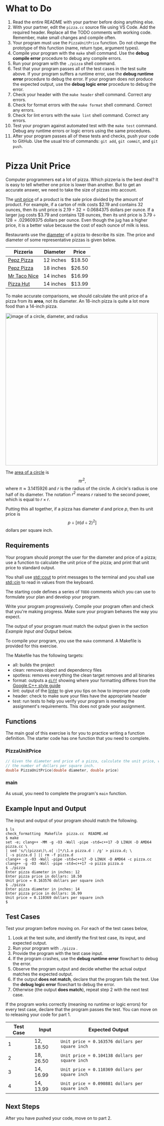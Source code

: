 
# What to Do

1. Read the entire README with your partner before doing anything else.
1. With your partner, edit the `pizza.cc` source file using VS Code. Add the required header. Replace all the TODO comments with working code. Remember, make small changes and compile often.
1. Your program must use the `PizzaUnitPrice` function. Do not change the prototype of this function (name, return type, argument types).
1. Compile your program with the `make` shell command. Use the **debug compile error** procedure to debug any compile errors.
1. Run your program with the `./pizza` shell command.
1. Test that your program passes all of the test cases in the test suite above. If your program suffers a runtime error, use the **debug runtime error** procedure to debug the error. If your program does not produce the expected output, use the **debug logic error** procedure to debug the error.
1. Check your header with the `make header` shell command. Correct any errors.
1. Check for format errors with the `make format` shell command. Correct any errors.
1. Check for lint errors with the `make lint` shell command. Correct any errors.
1. Test your program against automated test with the `make test` command. Debug any runtime errors or logic errors using the same procedures.
1. After your program passes all of these tests and checks, push your code to GitHub. Use the usual trio of commands: `git add`, `git commit`, and `git push`.

# Pizza Unit Price

Computer programmers eat a lot of pizza. Which pizzeria is the best deal? It is easy to tell whether one price is lower than another. But to get an accurate answer, we need to take the size of pizzas into account.

The [unit price](https://en.wikipedia.org/wiki/Unit_price) of a product is the sale price divided by the amount of product.
For example, if a carton of milk costs $2.19 and contains 32 ounces, then its unit price is
$2.19 \div 32 = 0.0684375$
dollars per ounce.
If a larger jug costs $3.79 and contains 128 ounces, then its unit price is
$3.79 \div 128 = .029609375$
dollars per ounce.
Even though the jug has a higher price, it is a better value because the cost of each ounce of milk is less.

Restaurants use the [diameter](https://en.wikipedia.org/wiki/Diameter) of a pizza to describe its size. The price and diameter of some representative pizzas is given below.

| Pizzeria | Diameter | Price |
|----------|----------|-------|
| [Pepz Pizza](https://www.pepzpizzaeateryca.com/) | 12 inches | $18.50 |
| [Pepz Pizza](https://www.pepzpizzaeateryca.com/) | 18 inches | $26.50 |
| [Mr Taco Nice](https://www.yelp.com/biz/mr-taco-nice-anaheim) | 14 inches | $16.99 |
| [Pizza Hut](https://www.pizzahut.com/) | 14 inches | $13.99 |

To make accurate comparisons, we should calculate the unit price of a pizza from its **area**, not its diameter. An 18-inch pizza is quite a lot more food than a 14-inch pizza.

<img
 alt="image of a circle, diameter, and radius"
 src="https://d138zd1ktt9iqe.cloudfront.net/media/seo_landing_files/parts-of-a-2d-circle-1-1624375522.png"
 width=500>

The [area of a circle](https://www.cuemath.com/geometry/area-of-a-circle/) is $$\pi r^2,$$ where $\pi \approx 3.1415926$ and $r$ is the radius of the circle. A circle's radius is one half of its diameter. The notation $r^2$ means $r$ raised to the second power, which is equal to $r \times r.$

Putting this all together, if a pizza has diameter $d$ and price $p,$ then its unit price is
$$p \div [\pi (d \div 2)^2]$$ dollars per square inch.

## Requirements

Your program should prompt the user for the diameter and price of a pizza; use a function to calculate the unit price of the pizza; and print that unit price to standard output.

You shall use [std::cout](https://en.cppreference.com/w/cpp/io/cout) to print messages to the terminal and you shall use [std::cin](https://en.cppreference.com/w/cpp/io/cin) to read in values from the keyboard.

The starting code defines a series of `TODO` comments which you can use to formulate your plan and develop your program.

Write your program progressively. Compile your program often and check that you're making progress. Make sure your program behaves the way you expect.

The output of your program must match the output given in the section _Example Input and Output_ below.

To compile your program, you use the `make` command. A Makefile is provided for this exercise.

The Makefile has the following targets:

* all: builds the project
* clean: removes object and dependency files
* spotless: removes everything the clean target removes and all binaries
* format: outputs a [`diff`](https://en.wikipedia.org/wiki/Diff) showing where your formatting differes from the [Google C++ style guide](https://google.github.io/styleguide/cppguide.html)
* lint: output of the [linter](https://en.wikipedia.org/wiki/Lint_(software)) to give you tips on how to improve your code
* header: check to make sure your files have the appropriate header
* test: run tests to help you verify your program is meeting the assignment's requirements. This does not grade your assignment.

## Functions

The main goal of this exercise is for you to practice writing a function definition. The starter code has one function that you need to complete.

### PizzaUnitPrice

```C++
// Given the diameter and price of a pizza, calculate the unit price, which is
// the number of dollars per square inch.
double PizzaUnitPrice(double diameter, double price)
```

### main

As usual, you need to complete the program's `main` function.

## Example Input and Output

The input and output of your program should match the following.

```
$ ls
check_formatting  Makefile  pizza.cc  README.md
$ make
set -e; clang++ -MM -g -O3 -Wall -pipe -std=c++17 -D LINUX -D AMD64 pizza.cc \
| sed 's/\(pizza\)\.o[ :]*/\1.o pizza.d : /g' > pizza.d; \
[ -s pizza.d ] || rm -f pizza.d
clang++ -g -O3 -Wall -pipe -std=c++17 -D LINUX -D AMD64 -c pizza.cc
clang++ -g -O3 -Wall -pipe -std=c++17 -o pizza pizza.o
$ ./pizza
Enter pizza diameter in inches: 12
Enter pizza price in dollars: 18.50
Unit price = 0.163576 dollars per square inch
$ ./pizza
Enter pizza diameter in inches: 14
Enter pizza price in dollars: 16.99
Unit price = 0.110369 dollars per square inch
$ 
```

## Test Cases

Test your program before moving on. For each of the test cases below,

1. Look at the test suite, and identify the first test case, its input, and expected output.
1. Run your program with `./pizza` .
1. Provide the program with the test case input.
1. If the program crashes, use the **debug runtime error** flowchart to debug the error.
1. Observe the program output and decide whether the actual output matches the expected output.
1. If the output **does not match**, declare that the program fails the test. Use the **debug logic error** flowchart to debug the error.
1. Otherwise (the output **does match**), repeat step 2 with the next test case.

If the program works correctly (meaning no runtime or logic errors) for every test case, declare that the program passes the test. You can move on to releasing your code for part 1.

| Test Case | Input             | Expected Output                                 |
|-----------|-------------------|-------------------------------------------------|
| 1         | 12, 18.50         | `Unit price = 0.163576 dollars per square inch` |
| 2         | 18, 26.50         | `Unit price = 0.104138 dollars per square inch` |
| 3         | 14, 16.99         | `Unit price = 0.110369 dollars per square inch` |
| 4         | 14, 13.99         | `Unit price = 0.090881 dollars per square inch` |

## Next Steps

After you have pushed your code, move on to part 2.
